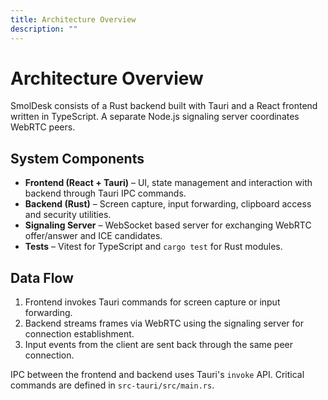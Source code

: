 ```yaml
---
title: Architecture Overview
description: ""
---
```

# Architecture Overview

SmolDesk consists of a Rust backend built with Tauri and a React frontend written in TypeScript. A separate Node.js signaling server coordinates WebRTC peers.

## System Components
- **Frontend (React + Tauri)** – UI, state management and interaction with backend through Tauri IPC commands.
- **Backend (Rust)** – Screen capture, input forwarding, clipboard access and security utilities.
- **Signaling Server** – WebSocket based server for exchanging WebRTC offer/answer and ICE candidates.
- **Tests** – Vitest for TypeScript and `cargo test` for Rust modules.

## Data Flow
1. Frontend invokes Tauri commands for screen capture or input forwarding.
2. Backend streams frames via WebRTC using the signaling server for connection establishment.
3. Input events from the client are sent back through the same peer connection.

IPC between the frontend and backend uses Tauri's `invoke` API. Critical commands are defined in `src-tauri/src/main.rs`.